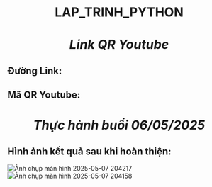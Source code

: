# <p align="center">LAP_TRINH_PYTHON</p>

# <p align="center">***Link QR Youtube***</p>
## Đường Link:
## Mã QR Youtube:

# <p align="center">***Thực hành buổi 06/05/2025***</p>

## Hình ảnh kết quả sau khi hoàn thiện:
![Ảnh chụp màn hình 2025-05-07 204217](https://github.com/user-attachments/assets/a1c58dfe-632a-4af3-b8b7-521bfac57fdc)
![Ảnh chụp màn hình 2025-05-07 204158](https://github.com/user-attachments/assets/75a76989-b979-43f6-a94a-5243c91824b7)
